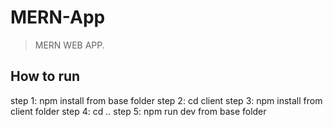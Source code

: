 # MERN-App

> MERN WEB APP. 



## How to run

step 1: npm install from base folder
step 2: cd client
step 3: npm install from client folder
step 4: cd ..
step 5: npm run dev from base folder





